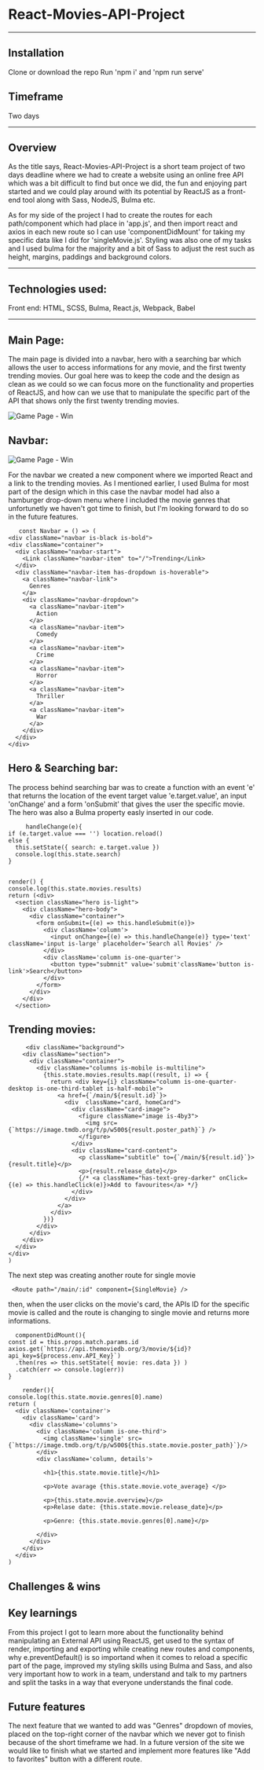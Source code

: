 # React-Movies-API-Project
   ---
## Installation
   Clone or download the repo
   Run 'npm i' and 'npm run serve'

## Timeframe
  Two days

   ---

## Overview 
   As the title says, React-Movies-API-Project is a short team project of two days deadline where we had to create a website using an online free API which was a bit difficult to find but once we did, the fun and enjoying part started and we could play around with its potential by ReactJS as a front-end tool along with Sass, NodeJS, Bulma etc.
   
   As for my side of the project I had to create the routes for each path/component which had place in 'app.js', and then import react and axios in each new route so I can use 'componentDidMount' for taking my specific data like I did for 'singleMovie.js'. Styling was also one of my tasks and I used bulma for the majority and a bit of Sass to adjust the rest such as height, margins, paddings and background colors.
   
   ---
## Technologies used:
 Front end:
 HTML, SCSS, Bulma, React.js, Webpack, Babel 

   ---
## Main Page:

   The main page is divided into a navbar, hero with a searching bar which allows the user to access informations for any movie, and the first twenty trending movies.
   Our goal here was to keep the code and the design as clean as we could so we can focus more on the functionality and properties of ReactJS, and how can we use that to manipulate the specific part of the API that shows only the first twenty trending movies.

   ![Game Page - Win](https://i.imgur.com/fQk3GQ8.png)

## Navbar:  

![Game Page - Win](https://i.imgur.com/7Pg0uYu.png)

For the navbar we created a new component where we imported React and a link to the trending movies.  As I mentioned earlier, I used Bulma for most part of the design which in this case the navbar model had also a hamburger drop-down menu where I included the movie genres that unfortunetly we haven't got time to finish, but I'm looking forward to do so in the future features. 

       const Navbar = () => (
    <div className="navbar is-black is-bold">
    <div className="container">
      <div className="navbar-start">
        <Link className="navbar-item" to="/">Trending</Link>
      </div>
      <div className="navbar-item has-dropdown is-hoverable">
        <a className="navbar-link">
          Genres
        </a>
        <div className="navbar-dropdown">
          <a className="navbar-item">
            Action
          </a>
          <a className="navbar-item">
            Comedy
          </a>
          <a className="navbar-item">
            Crime
          </a>
          <a className="navbar-item">
            Horror
          </a>
          <a className="navbar-item">
            Thriller
          </a>
          <a className="navbar-item">
            War
          </a>
        </div>
      </div>
    </div>
 

## Hero & Searching bar: 

The process behind searching bar was to create a function with an event 'e' that returns the location of the event target value 'e.target.value', an input 'onChange' and a form 'onSubmit' that gives the user the specific movie. 
The hero was also a Bulma property easly inserted in our code.

         handleChange(e){
    if (e.target.value === '') location.reload()
    else { 
      this.setState({ search: e.target.value })
      console.log(this.state.search)
    }
  

    render() {
    console.log(this.state.movies.results)
    return (<div>
      <section className="hero is-light">
        <div className="hero-body">
          <div className="container">
            <form onSubmit={(e) => this.handleSubmit(e)}>
              <div className='column'>
                <input onChange={(e) => this.handleChange(e)} type='text' className='input is-large' placeholder='Search all Movies' />
              </div>
              <div className='column is-one-quarter'>
                <button type="submnit" value='submit'className='button is-link'>Search</button>
              </div>
            </form>
          </div>
        </div>
      </section>


## Trending movies: 

         <div className="background">
        <div className="section">
          <div className="container">
            <div className="columns is-mobile is-multiline">
              {this.state.movies.results.map((result, i) => {
                return <div key={i} className="column is-one-quarter-desktop is-one-third-tablet is-half-mobile">
                  <a href={`/main/${result.id}`}>
                    <div  className="card, homeCard">
                      <div className="card-image">
                        <figure className="image is-4by3">
                          <img src={`https://image.tmdb.org/t/p/w500${result.poster_path}`} />
                        </figure>
                      </div>
                      <div className="card-content">
                        <p className="subtitle" to={`/main/${result.id}`}>{result.title}</p>
                        <p>{result.release_date}</p>
                        {/* <a className="has-text-grey-darker" onClick={(e) => this.handleClick(e)}>Add to favourites</a> */}
                      </div>
                    </div>
                  </a>
                </div> 
              })}  
            </div>
          </div>
        </div>
      </div>
    </div>
    )
  

 The next step was creating another route for single movie 

     <Route path="/main/:id" component={SingleMovie} />

 then, when the user clicks on the movie's card, the APIs ID for the specific movie is called and the route is changing to single movie and returns more informations.

      componentDidMount(){
    const id = this.props.match.params.id
    axios.get(`https://api.themoviedb.org/3/movie/${id}?api_key=${process.env.API_Key}`)
      .then(res => this.setState({ movie: res.data }) )
      .catch(err => console.log(err))
    }

        render(){
    console.log(this.state.movie.genres[0].name)
    return (
      <div className='container'>
        <div className='card'>
          <div className='columns'>
            <div className='column is-one-third'>
              <img className='single' src={`https://image.tmdb.org/t/p/w500${this.state.movie.poster_path}`}/>
            </div>
            <div className='column, details'>
            
              <h1>{this.state.movie.title}</h1>
        
              <p>Vote avarage {this.state.movie.vote_average} </p>
           
              <p>{this.state.movie.overview}</p>
              <p>Relase date: {this.state.movie.release_date}</p>

              <p>Genre: {this.state.movie.genres[0].name}</p>
             
            </div>
          </div>
        </div>
      </div>
    )


## Challenges & wins 

## Key learnings
From this project I got to learn more about the functionality behind manipulating an External API using ReactJS, get used to the syntax of render, importing and exporting while creating new routes and components, why e.preventDefault() is so importand when it comes to reload a specific part of the page, improved my styling skills using Bulma and Sass, and also very important how to work in a team, understand and talk to my partners and split the tasks in a way that everyone understands the final code.

## Future features
  The next feature that we wanted to add was "Genres" dropdown of movies, placed on the top-right corner of the navbar which we never got to finish because of the short timeframe we had.
  In a future version of the site we would like to finish what we started and implement more features like "Add to favorites" button with a different route.